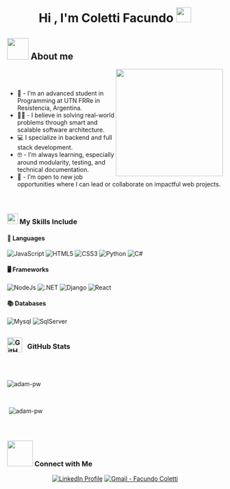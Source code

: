 <h1 align="center"><b>Hi , I'm Coletti Facundo </b><img src="https://media.giphy.com/media/hvRJCLFzcasrR4ia7z/giphy.gif" width="35"></h1>

## <picture><img src = "https://github.com/7oSkaaa/7oSkaaa/blob/main/Images/about_me.gif?raw=true" width = 50px></picture> About me

<picture> <img align="right" src="https://github.com/7oSkaaa/7oSkaaa/blob/main/Images/Right_Side.gif?raw=true" width = 250px></picture>

<br><br>
- :school: -  I’m an advanced student in Programming at UTN FRRe in Resistencia, Argentina.
- :technologist: - I believe in solving real-world problems through smart and scalable software architecture.
- :computer: I specialize in backend and full stack development.
- :nerd_face: - I’m always learning, especially around modularity, testing, and technical documentation.
- :thinking: - I’m open to new job opportunities where I can lead or collaborate on impactful web projects.
<br>

##
 <h3>
     <img src="https://media2.giphy.com/media/QssGEmpkyEOhBCb7e1/giphy.gif?cid=ecf05e47a0n3gi1bfqntqmob8g9aid1oyj2wr3ds3mg700bl&rid=giphy.gif" width ="25">  My Skills Include
 </h3>
 
#### 🔧 Languages

![JavaScript](https://img.shields.io/badge/JavaScript-%23323330.svg?style=for-the-badge&logo=javascript&logoColor=F7DF1E)
![HTML5](https://img.shields.io/badge/html5-%23E34F26.svg?style=for-the-badge&logo=html5&logoColor=white)
![CSS3](https://img.shields.io/badge/css3-%231572B6.svg?style=for-the-badge&logo=css3&logoColor=white)
![Python](https://img.shields.io/badge/Python-%2314354C.svg?style=for-the-badge&logo=python&logoColor=white)
![C#](https://img.shields.io/badge/c%23-%23239120.svg?style=for-the-badge&logo=csharp&logoColor=white)

#### 🖥️ Frameworks

![NodeJs](https://img.shields.io/badge/node.js-6DA55F?style=for-the-badge&logo=node.js&logoColor=white)
![.NET](https://img.shields.io/badge/.NET-5C2D91?style=for-the-badge&logo=.net&logoColor=white)
![Django](https://img.shields.io/badge/django-%23092E20.svg?style=for-the-badge&logo=django&logoColor=white)
![React](https://img.shields.io/badge/react-%2320232a.svg?style=for-the-badge&logo=react&logoColor=%2361DAFB)

#### 📚 Databases

![Mysql](https://img.shields.io/badge/mysql-4479A1.svg?style=for-the-badge&logo=mysql&logoColor=white)
![SqlServer](https://img.shields.io/badge/Microsoft%20SQL%20Server-CC2927?style=for-the-badge&logo=microsoft%20sql%20server&logoColor=white)
##
<h3>
  <img src="https://media.giphy.com/media/iY8CRBdQXODJSCERIr/giphy.gif" width="35" style="vertical-align:-8px; margin-right:8px;" alt="GitHub Stats Icon">  GitHub Stats
</h3>

<br><br>
<p><img align="center"
    src="https://github-readme-stats.vercel.app/api/top-langs?username=Coletti68&show_icons=true&locale=en&bg_color=0d1117&text_color=ffffff&layout=compact"
    alt="adam-pw" 
    bg_color=#808080/></p>

<br>
<p>&nbsp;<img align="center" src="https://github-readme-stats.vercel.app/api?username=Coletti68&show_icons=true&locale=en&bg_color=0d1117&text_color=ffffff&repo=convoychat"
    alt="adam-pw" /></p>
<br>

##
<h3>
  <img src='https://raw.githubusercontent.com/ShahriarShafin/ShahriarShafin/main/Assets/handshake.gif' width="60">  Connect with Me
</h3>

<p align="center">
 <a href="https://www.linkedin.com/in/facundo-jesús-coletti-a6561a342" target="_blank" rel="noopener noreferrer"> <img src="https://img.shields.io/badge/linkedin-%230077B5.svg?style=for-the-badge&logo=linkedin&logoColor=white" alt="LinkedIn Profile" /></a>
 <a href="mailto:facundocoletti@gmail.com"> <img src="https://img.shields.io/badge/Gmail-D14836?style=for-the-badge&logo=gmail&logoColor=white" alt="Gmail - Facundo Coletti" />
</a>
</p>
